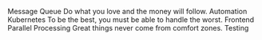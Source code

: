 Message Queue Do what you love and the money will follow. Automation Kubernetes To be the best, you must be able to handle the worst. Frontend Parallel Processing Great things never come from comfort zones. Testing
